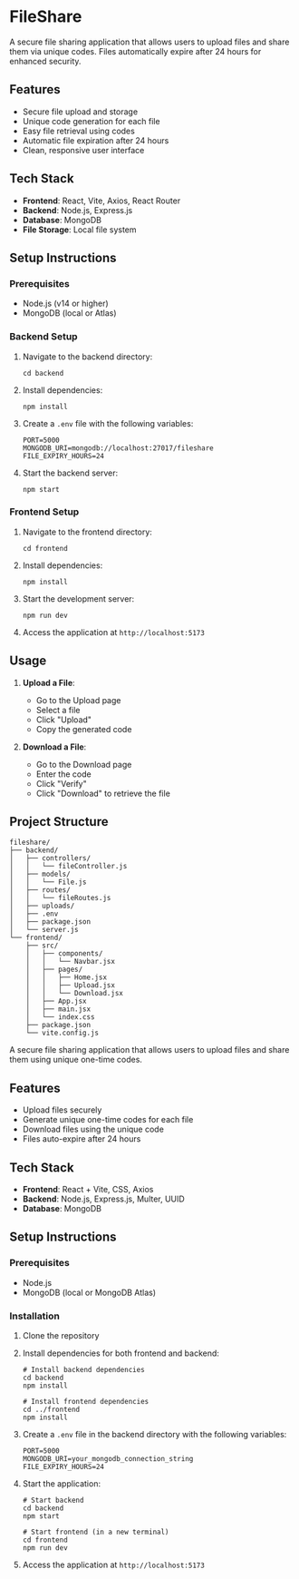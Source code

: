 # FileShare

A secure file sharing application that allows users to upload files and share them via unique codes. Files automatically expire after 24 hours for enhanced security.

## Features

- Secure file upload and storage
- Unique code generation for each file
- Easy file retrieval using codes
- Automatic file expiration after 24 hours
- Clean, responsive user interface

## Tech Stack

- **Frontend**: React, Vite, Axios, React Router
- **Backend**: Node.js, Express.js
- **Database**: MongoDB
- **File Storage**: Local file system

## Setup Instructions

### Prerequisites

- Node.js (v14 or higher)
- MongoDB (local or Atlas)

### Backend Setup

1. Navigate to the backend directory:
   ```
   cd backend
   ```

2. Install dependencies:
   ```
   npm install
   ```

3. Create a `.env` file with the following variables:
   ```
   PORT=5000
   MONGODB_URI=mongodb://localhost:27017/fileshare
   FILE_EXPIRY_HOURS=24
   ```

4. Start the backend server:
   ```
   npm start
   ```

### Frontend Setup

1. Navigate to the frontend directory:
   ```
   cd frontend
   ```

2. Install dependencies:
   ```
   npm install
   ```

3. Start the development server:
   ```
   npm run dev
   ```

4. Access the application at `http://localhost:5173`

## Usage

1. **Upload a File**:
   - Go to the Upload page
   - Select a file
   - Click "Upload"
   - Copy the generated code

2. **Download a File**:
   - Go to the Download page
   - Enter the code
   - Click "Verify"
   - Click "Download" to retrieve the file

## Project Structure

```
fileshare/
├── backend/
│   ├── controllers/
│   │   └── fileController.js
│   ├── models/
│   │   └── File.js
│   ├── routes/
│   │   └── fileRoutes.js
│   ├── uploads/
│   ├── .env
│   ├── package.json
│   └── server.js
└── frontend/
    ├── src/
    │   ├── components/
    │   │   └── Navbar.jsx
    │   ├── pages/
    │   │   ├── Home.jsx
    │   │   ├── Upload.jsx
    │   │   └── Download.jsx
    │   ├── App.jsx
    │   ├── main.jsx
    │   └── index.css
    ├── package.json
    └── vite.config.js
```

A secure file sharing application that allows users to upload files and share them using unique one-time codes.

## Features

- Upload files securely
- Generate unique one-time codes for each file
- Download files using the unique code
- Files auto-expire after 24 hours

## Tech Stack

- **Frontend**: React + Vite, CSS, Axios
- **Backend**: Node.js, Express.js, Multer, UUID
- **Database**: MongoDB

## Setup Instructions

### Prerequisites
- Node.js
- MongoDB (local or MongoDB Atlas)

### Installation

1. Clone the repository
2. Install dependencies for both frontend and backend:
   ```
   # Install backend dependencies
   cd backend
   npm install

   # Install frontend dependencies
   cd ../frontend
   npm install
   ```

3. Create a `.env` file in the backend directory with the following variables:
   ```
   PORT=5000
   MONGODB_URI=your_mongodb_connection_string
   FILE_EXPIRY_HOURS=24
   ```

4. Start the application:
   ```
   # Start backend
   cd backend
   npm start

   # Start frontend (in a new terminal)
   cd frontend
   npm run dev
   ```

5. Access the application at `http://localhost:5173`
